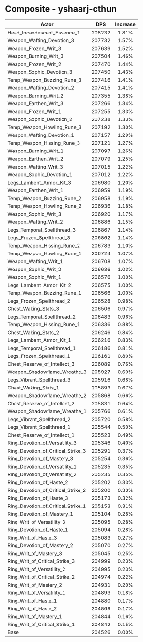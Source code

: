 # Composite - yshaarj-cthun
| Actor | DPS | Increase |
|---|:---:|:---:|
|Head_Incandescent_Essence_1|208232|1.81%|
|Weapon_Wafting_Devotion_3|207732|1.57%|
|Weapon_Frozen_Writ_3|207639|1.52%|
|Weapon_Burning_Writ_3|207504|1.46%|
|Weapon_Frozen_Writ_2|207470|1.44%|
|Weapon_Sophic_Devotion_3|207450|1.43%|
|Temp_Weapon_Buzzing_Rune_3|207416|1.41%|
|Weapon_Wafting_Devotion_2|207415|1.41%|
|Weapon_Burning_Writ_2|207355|1.38%|
|Weapon_Earthen_Writ_3|207266|1.34%|
|Weapon_Frozen_Writ_1|207255|1.33%|
|Weapon_Sophic_Devotion_2|207238|1.33%|
|Temp_Weapon_Howling_Rune_3|207192|1.30%|
|Weapon_Wafting_Devotion_1|207157|1.29%|
|Temp_Weapon_Hissing_Rune_3|207121|1.27%|
|Weapon_Burning_Writ_1|207097|1.26%|
|Weapon_Earthen_Writ_2|207079|1.25%|
|Weapon_Wafting_Writ_3|207015|1.22%|
|Weapon_Sophic_Devotion_1|207012|1.22%|
|Legs_Lambent_Armor_Kit_3|206980|1.20%|
|Weapon_Earthen_Writ_1|206959|1.19%|
|Temp_Weapon_Buzzing_Rune_2|206958|1.19%|
|Temp_Weapon_Howling_Rune_2|206936|1.18%|
|Weapon_Sophic_Writ_3|206920|1.17%|
|Weapon_Wafting_Writ_2|206886|1.15%|
|Legs_Temporal_Spellthread_3|206867|1.14%|
|Legs_Frozen_Spellthread_3|206862|1.14%|
|Temp_Weapon_Hissing_Rune_2|206783|1.10%|
|Temp_Weapon_Howling_Rune_1|206724|1.07%|
|Weapon_Wafting_Writ_1|206708|1.07%|
|Weapon_Sophic_Writ_2|206636|1.03%|
|Weapon_Sophic_Writ_1|206576|1.00%|
|Legs_Lambent_Armor_Kit_2|206575|1.00%|
|Temp_Weapon_Buzzing_Rune_1|206566|1.00%|
|Legs_Frozen_Spellthread_2|206528|0.98%|
|Chest_Waking_Stats_3|206506|0.97%|
|Legs_Temporal_Spellthread_2|206483|0.96%|
|Temp_Weapon_Hissing_Rune_1|206336|0.88%|
|Chest_Waking_Stats_2|206246|0.84%|
|Legs_Lambent_Armor_Kit_1|206216|0.83%|
|Legs_Temporal_Spellthread_1|206186|0.81%|
|Legs_Frozen_Spellthread_1|206161|0.80%|
|Chest_Reserve_of_Intellect_3|206089|0.76%|
|Weapon_Shadowflame_Wreathe_3|205927|0.69%|
|Legs_Vibrant_Spellthread_3|205916|0.68%|
|Chest_Waking_Stats_1|205893|0.67%|
|Weapon_Shadowflame_Wreathe_2|205868|0.66%|
|Chest_Reserve_of_Intellect_2|205831|0.64%|
|Weapon_Shadowflame_Wreathe_1|205766|0.61%|
|Legs_Vibrant_Spellthread_2|205720|0.58%|
|Legs_Vibrant_Spellthread_1|205544|0.50%|
|Chest_Reserve_of_Intellect_1|205523|0.49%|
|Ring_Devotion_of_Versatility_3|205346|0.40%|
|Ring_Devotion_of_Critical_Strike_3|205291|0.37%|
|Ring_Devotion_of_Mastery_3|205254|0.36%|
|Ring_Devotion_of_Versatility_1|205235|0.35%|
|Ring_Devotion_of_Versatility_2|205235|0.35%|
|Ring_Devotion_of_Haste_2|205202|0.33%|
|Ring_Devotion_of_Critical_Strike_2|205200|0.33%|
|Ring_Devotion_of_Haste_3|205173|0.32%|
|Ring_Devotion_of_Critical_Strike_1|205153|0.31%|
|Ring_Devotion_of_Mastery_1|205104|0.28%|
|Ring_Writ_of_Versatility_3|205095|0.28%|
|Ring_Devotion_of_Haste_1|205094|0.28%|
|Ring_Writ_of_Haste_3|205083|0.27%|
|Ring_Devotion_of_Mastery_2|205070|0.27%|
|Ring_Writ_of_Mastery_3|205045|0.25%|
|Ring_Writ_of_Critical_Strike_3|204999|0.23%|
|Ring_Writ_of_Versatility_2|204995|0.23%|
|Ring_Writ_of_Critical_Strike_2|204974|0.22%|
|Ring_Writ_of_Mastery_2|204931|0.20%|
|Ring_Writ_of_Versatility_1|204893|0.18%|
|Ring_Writ_of_Haste_1|204880|0.17%|
|Ring_Writ_of_Haste_2|204869|0.17%|
|Ring_Writ_of_Mastery_1|204844|0.16%|
|Ring_Writ_of_Critical_Strike_1|204842|0.15%|
|Base|204526|0.00%|
